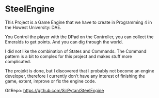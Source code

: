 # SteelEngine
This Project is a Game Engine that we have to create in Programming 4 in the Howest University: DAE.

You Control the player with the DPad on the Controller, you can collect the Emeralds to get points.
And you can dig through the world.

I did not like the combination of States and Commands. The Command pattern is a bit to complex for this project and makes stuff more complicated.

The projekt is done, but I discovered that I probably not become an engine developer, therefore I currently don't have any interest of finishing the game, extent, improve or fix the engine code.

GitRepo: https://github.com/SirPytan/SteelEngine
